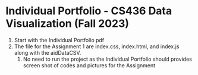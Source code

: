 # Individual Portfolio - CS436 Data Visualization (Fall 2023)
1. Start with the Individual Portfolio pdf
2. The file for the Assignment 1 are index.css, index.html, and index.js along with the aidDataCSV.
    1. No need to run the project as the Individual Portfolio should provides screen shot of codes and pictures for the Assignment
